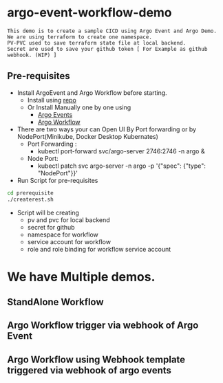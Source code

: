 # argo-event-workflow-demo
```
This demo is to create a sample CICD using Argo Event and Argo Demo.
We are using terraform to create one namespace. 
PV-PVC used to save terraform state file at local backend. 
Secret are used to save your github token [ For Example as github webhook. (WIP) ]
```
## Pre-requisites 
- Install ArgoEvent and Argo Workflow before starting. 
    - Install using [repo](https://github.com/tiwarisanjay/argo-install-all)
    - Or Install Manually one by one using 
        - [Argo Events](https://argoproj.github.io/argo-events/installation/)
        - [Argo Workflow](https://argoproj.github.io/argo-workflows/installation/)
- There are two ways your can Open UI By Port forwarding or by NodePort(Minikube, Docker Desktop Kubernates)
    - Port Forwarding : 
        - kubectl port-forward svc/argo-server 2746:2746 -n argo &
    - Node Port:
        - kubectl patch svc argo-server -n argo -p '{"spec": {"type": "NodePort"}}'
- Run Script for pre-requisites 
``` bash
cd prerequisite 
./createrest.sh 
```
- Script will be creating 
    - pv and pvc for local backend 
    - secret for github 
    - namespace for workflow 
    - service account for workflow 
    - role and role binding for workflow service account 


# We have Multiple demos. 
## StandAlone Workflow
## Argo Workflow trigger via webhook of Argo Event 
## Argo Workflow using Webhook template triggered via webhook of argo events